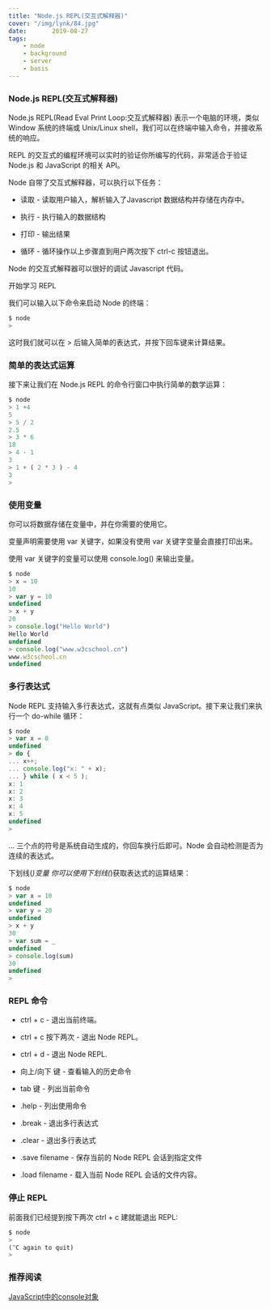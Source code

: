 ```yaml
---
title: "Node.js REPL(交互式解释器)"
cover: "/img/lynk/84.jpg"
date:       2019-08-27
tags:
	- node
	- background
	- server
	- basis
---
```













### Node.js REPL(交互式解释器)

Node.js REPL(Read Eval Print Loop:交互式解释器) 表示一个电脑的环境，类似 Window 系统的终端或 Unix/Linux shell，我们可以在终端中输入命令，并接收系统的响应。

REPL 的交互式的编程环境可以实时的验证你所编写的代码，非常适合于验证 Node.js 和 JavaScript 的相关 API。

Node 自带了交互式解释器，可以执行以下任务：

- 读取 - 读取用户输入，解析输入了Javascript 数据结构并存储在内存中。

- 执行 - 执行输入的数据结构

- 打印 - 输出结果

- 循环 - 循环操作以上步骤直到用户两次按下 ctrl-c 按钮退出。

Node 的交互式解释器可以很好的调试 Javascript 代码。

开始学习 REPL

我们可以输入以下命令来启动 Node 的终端：

```javascript
$ node
> 
```
这时我们就可以在 > 后输入简单的表达式，并按下回车键来计算结果。

### 简单的表达式运算
接下来让我们在 Node.js REPL 的命令行窗口中执行简单的数学运算：

```javascript
$ node
> 1 +4
5
> 5 / 2
2.5
> 3 * 6
18
> 4 - 1
3
> 1 + ( 2 * 3 ) - 4
3
>
```
### 使用变量
你可以将数据存储在变量中，并在你需要的使用它。

变量声明需要使用 var 关键字，如果没有使用 var 关键字变量会直接打印出来。

使用 var 关键字的变量可以使用 console.log() 来输出变量。

```javascript
$ node
> x = 10
10
> var y = 10
undefined
> x + y
20
> console.log("Hello World")
Hello World
undefined
> console.log("www.w3cschool.cn")
www.w3cschool.cn
undefined
```
### 多行表达式
Node REPL 支持输入多行表达式，这就有点类似 JavaScript。接下来让我们来执行一个 do-while 循环：
```javascript
$ node
> var x = 0
undefined
> do {
... x++;
... console.log("x: " + x);
... } while ( x < 5 );
x: 1
x: 2
x: 3
x: 4
x: 5
undefined
>
```
... 三个点的符号是系统自动生成的，你回车换行后即可。Node 会自动检测是否为连续的表达式。

下划线(_)变量
你可以使用下划线(_)获取表达式的运算结果：
```javascript
$ node
> var x = 10
undefined
> var y = 20
undefined
> x + y
30
> var sum = _
undefined
> console.log(sum)
30
undefined
>
```
### REPL 命令
- ctrl + c - 退出当前终端。

- ctrl + c 按下两次 - 退出 Node REPL。

- ctrl + d - 退出 Node REPL.

- 向上/向下 键 - 查看输入的历史命令

- tab 键 - 列出当前命令

- .help - 列出使用命令

- .break - 退出多行表达式

- .clear - 退出多行表达式

- .save filename - 保存当前的 Node REPL 会话到指定文件

- .load filename - 载入当前 Node REPL 会话的文件内容。

### 停止 REPL
前面我们已经提到按下两次 ctrl + c 建就能退出 REPL:
```javascript
$ node
>
(^C again to quit)
>
```
### 推荐阅读 
[JavaScript中的console对象](https://www.w3cschool.cn/javascript_guide/javascript_guide-9hey2691.html)


